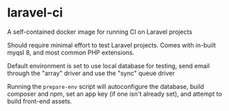 # laravel-ci
A self-contained docker image for running CI on Laravel projects

Should require minimal effort to test Laravel projects. Comes with in-built myqsl 8, and most common PHP extensions.

Default environment is set to use local database for testing, send email through the "array" driver and use the "sync" queue driver

Running the `prepare-env` script will autoconfigure the database, build composer and npm, set an app key (if one isn't already set), and attempt to build front-end assets.
